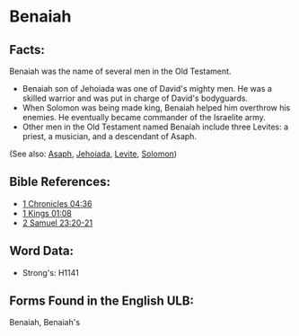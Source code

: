 # Benaiah

## Facts:

Benaiah was the name of several men in the Old Testament.

* Benaiah son of Jehoiada was one of David's mighty men. He was a skilled warrior and was put in charge of David's bodyguards.
* When Solomon was being made king, Benaiah helped him overthrow his enemies. He eventually became commander of the Israelite army.
* Other men in the Old Testament named Benaiah include three Levites: a priest, a musician, and a descendant of Asaph.

(See also: [Asaph](../names/asaph.md), [Jehoiada](../names/jehoiada.md), [Levite](../names/levite.md), [Solomon](../names/solomon.md))

## Bible References:

* [1 Chronicles 04:36](rc://en/tn/help/1ch/04/36)
* [1 Kings 01:08](rc://en/tn/help/1ki/01/08)
* [2 Samuel 23:20-21](rc://en/tn/help/2sa/23/20)

## Word Data:

* Strong's: H1141

## Forms Found in the English ULB:

Benaiah, Benaiah's
